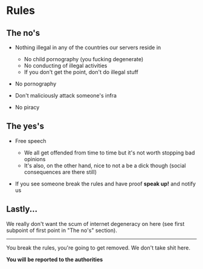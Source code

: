 Rules
=====

## The no's

* Nothing illegal in any of the countries our servers reside in
	* No child pornography (you fucking degenerate)
	* No conducting of illegal activities
	* If you don't get the point, don't do illegal stuff

* No pornography

* Don't maliciously attack someone's infra

* No piracy

## The yes's

* Free speech
	* We all get offended from time to time but it's not worth stopping bad opinions
	* It's also, on the other hand, nice to not a be a dick though (social consequences are there still)

* If you see someone break the rules and have proof **speak up!** and notify us

## Lastly...

We really don't want the scum of internet degeneracy on here (see first subpoint of first point in "The no's" section).


---

You break the rules, you're going to get removed. We don't take shit here.

**You will be reported to the authorities**